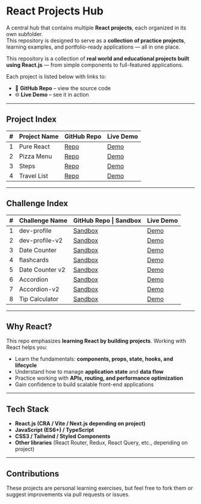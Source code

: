 # React Projects Hub

A central hub that contains multiple **React projects**, each organized in its own subfolder.  
This repository is designed to serve as a **collection of practice projects**, learning examples, and portfolio-ready applications — all in one place.

This repository is a collection of **real world and educational projects built using React.js** — from simple components to full-featured applications.

Each project is listed below with links to:
- 🔗 **GitHub Repo** – view the source code
- 🌐 **Live Demo** – see it in action
---
## Project Index

| #   | Project Name | GitHub Repo              | Live Demo                                     |
| --- | ------------ | ------------------------ | --------------------------------------------- |
| 1   | Pure React   | [Repo](./01-pure-react)  | [Demo](./01-pure-react/index.html)            |
| 2   | Pizza Menu   | [Repo](./03-pizza-menu)  | [Demo](https://fast-pizza-menue.netlify.app/) |
| 3   | Steps        | [Repo](./04-steps)       | [Demo](https://steps1.netlify.app/)           |
| 4   | Travel List  | [Repo](./05-travel-list) | [Demo](https://travel-lis.netlify.app/)       |
 
---
## Challenge Index

| #   | Challenge Name  | GitHub Repo \| Sandbox                                                                                                                                         | Live Demo                                                                                                |
| --- | --------------- | -------------------------------------------------------------------------------------------------------------------------------------------------------------- | -------------------------------------------------------------------------------------------------------- |
| 1   | dev-profile     | [Sandbox](https://codesandbox.io/p/sandbox/cranky-tess-8ftl7l?file=%2Fsrc%2FApp.js)                                                                            | [Demo](https://codesandbox.io/p/sandbox/cranky-tess-8ftl7l?file=%2Fsrc%2FApp.js)                         |
| 2   | dev-profile-v2  | [Sandbox](https://codesandbox.io/p/sandbox/keen-elbakyan-5g3657?file=%2Fsrc%2FApp.js)                                                                          | [Demo](https://codesandbox.io/p/sandbox/keen-elbakyan-5g3657?file=%2Fsrc%2FApp.js)                       |
| 3   | Date Counter    | [Sandbox](https://codesandbox.io/p/sandbox/jolly-feynman-zvqvxj?file=%2Fsrc%2FApp.js%3A6%2C39)                                                                 | [Demo](https://zvqvxj.csb.app/)                                                                          |
| 4   | flashcards      | [Sandbox](https://codesandbox.io/p/sandbox/pensive-feynman-klxhh4)                                                                                             | [Demo](https://klxhh4.csb.app/)                                                                          |
| 5   | Date Counter v2 | [Sandbox](https://codesandbox.io/p/devbox/react-challenge-date-counter-forked-7m77kj?file=%2Fsrc%2FApp.js%3A29%2C11&workspaceId=ws_3NBMZ7KK8AnpBAeUSmFiZZ)     | [Demo](https://7m77kj.csb.app/)                                                                          |
| 6   | Accordion       | [Sandbox](https://codesandbox.io/p/devbox/react-exercise-accordion-starter-forked-w4znct?file=%2Fsrc%2FApp.js%3A22%2C18&workspaceId=ws_3NBMZ7KK8AnpBAeUSmFiZZ) | [Demo](https://w4znct.csb.app/)                                                                          |
| 7   | Accordion-v2    | [Sandbox](https://codesandbox.io/p/devbox/accordion-forked-jstqc6?file=%2Fsrc%2FApp.js%3A62%2C1&workspaceId=ws_3NBMZ7KK8AnpBAeUSmFiZZ)                         | [Demo](https://jstqc6.csb.app/)                                                                          |
| 8   | Tip Calculator  | [Sandbox](https://codesandbox.io/p/devbox/accordion-v2-forked-3ztcrc?file=%2Fsrc%2FApp.js%3A1%2C34&workspaceId=ws_3NBMZ7KK8AnpBAeUSmFiZZ)                      | [Demo](https://codesandbox.io/p/devbox/accordion-v2-forked-3ztcrc?workspaceId=ws_3NBMZ7KK8AnpBAeUSmFiZZ) |

---

## Why React?

This repo emphasizes **learning React by building projects**. Working with React helps you:
- Learn the fundamentals: **components, props, state, hooks, and lifecycle**
- Understand how to manage **application state** and **data flow**
- Practice working with **APIs, routing, and performance optimization**
- Gain confidence to build scalable front-end applications

---
## Tech Stack
- **React.js (CRA / Vite / Next.js depending on project)**
- **JavaScript (ES6+) / TypeScript**
- **CSS3 / Tailwind / Styled Components**
- **Other libraries** (React Router, Redux, React Query, etc., depending on project)
---
## Contributions

These projects are personal learning exercises, but feel free to fork them or suggest improvements via pull requests or issues.
